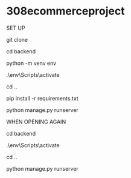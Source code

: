 # 308ecommerceproject

SET UP

git clone 

cd backend 

python -m venv env 

.\env\Scripts\activate 

cd .. 

pip install -r requirements.txt 

python manage.py runserver 



WHEN OPENING AGAIN

cd backend 

.\env\Scripts\activate 

cd .. 

python manage.py runserver

